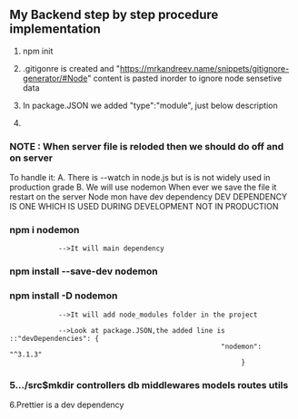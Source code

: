 ## My Backend step by step procedure implementation

1. npm init
2. .gitigonre is created and "<https://mrkandreev.name/snippets/gitignore-generator/#Node>" content is pasted inorder to ignore node sensetive data
3. In package.JSON we added "type":"module", just below description

4.

### NOTE : When server file is reloded then we should do off and on server

To handle it:
A. There is --watch in node.js but is is not widely used in production grade
B. We will use nodemon
                When ever we save the file it restart on the server
                Node mon have dev dependency
                DEV DEPENDENCY IS ONE WHICH IS USED DURING DEVELOPMENT NOT IN PRODUCTION

### npm i nodemon

                -->It will main dependency

### npm install --save-dev nodemon

### npm install -D nodemon

                -->It will add node_modules folder in the project

                -->Look at package.JSON,the added line is ::"devDependencies": {
                                                        "nodemon": "^3.1.3"
                                                             }
### 5.../src$mkdir controllers db middlewares models routes utils
6.Prettier is a dev dependency
